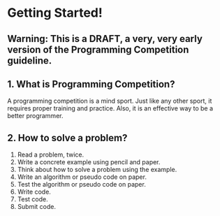 # Getting Started!

## Warning: This is a DRAFT, a very, very early version of the Programming Competition guideline.

## 1. What is Programming Competition?

A programming competition is a mind sport. Just like any other sport, it requires proper training and practice. Also, it is an effective way to be a better programmer. 

## 2. How to solve a problem?

1. Read a problem, twice.
2. Write a concrete example using pencil and paper.
3. Think about how to solve a problem using the example.
4. Write an algorithm or pseudo code on paper.
5. Test the algorithm or pseudo code on paper.
6. Write code.
7. Test code.
8. Submit code.

